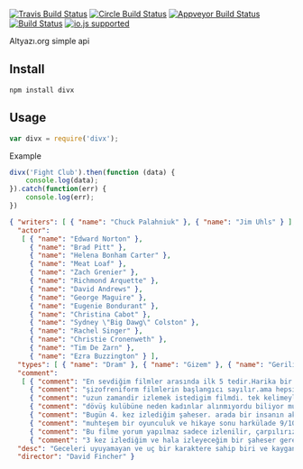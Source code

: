 [![Travis Build Status](http://img.shields.io/travis/ayhankuru/divxplanet.svg?style=flat-square)](https://travis-ci.org/ayhankuru/divxplanet) [![Circle Build Status](https://img.shields.io/circleci/project/ayhankuru/divxplanet.svg?style=flat-square)](https://circleci.com/gh/ayhankuru/divxplanet) [![Appveyor Build Status](https://img.shields.io/appveyor/ci/ayhankuru/divxplanet.svg?style=flat-square)](https://ci.appveyor.com/project/ayhankuru/divxplanet) [![Build Status](https://img.shields.io/david/ayhankuru/divxplanet.svg?style=flat-square)](https://david-dm.org/ayhankuru/divxplanet) [![io.js supported](https://img.shields.io/badge/io.js-supported-green.svg?style=flat-square)](https://iojs.org)



Altyazı.org simple api

## Install

```
npm install divx
```

## Usage


```js
var divx = require('divx');

```

Example

```js
divx('Fight Club').then(function (data) {
	console.log(data);
}).catch(function(err) {
	console.log(err);
})

```

```json
{ "writers": [ { "name": "Chuck Palahniuk" }, { "name": "Jim Uhls" } ],
  "actor": 
   [ { "name": "Edward Norton" },
     { "name": "Brad Pitt" },
     { "name": "Helena Bonham Carter" },
     { "name": "Meat Loaf" },
     { "name": "Zach Grenier" },
     { "name": "Richmond Arquette" },
     { "name": "David Andrews" },
     { "name": "George Maguire" },
     { "name": "Eugenie Bondurant" },
     { "name": "Christina Cabot" },
     { "name": "Sydney \"Big Dawg\" Colston" },
     { "name": "Rachel Singer" },
     { "name": "Christie Cronenweth" },
     { "name": "Tim De Zarn" },
     { "name": "Ezra Buzzington" } ],
  "types": [ { "name": "Dram" }, { "name": "Gizem" }, { "name": "Gerilim" } ],
  "comment": 
   [ { "comment": "En sevdiğim filmler arasında ilk 5 tedir.Harika bir uyarlama senaryo." },
     { "comment": "şizofreniform filmlerin başlangıcı sayılır.ama hepsinden iyi kesinlikle." },
     { "comment": "uzun zamandir izlemek istedigim filmdi. tek kelimeyle super .bana kalirsa her dönem icin izlenilecek bir film.cok etkileyici.söylenecek yazilacak cok sey olabilir kesinlikle. ben sadece iste budur diyecegim.10/10" },
     { "comment": "dövüş kulübüne neden kadınlar alınmıyordu biliyor musunuz? çünkü birinci kural kulüp hakkında konuşmamaktı :D 8/10 " },
     { "comment": "Bugün 4. kez izlediğim şaheser. arada bir insanın aklına geliveriyor 5dk bakıp kapatayım derken film bitiyor ve Cast\"ı okurken buluyorsunuz kendinizi=)" },
     { "comment": "muhteşem bir oyunculuk ve hikaye sonu harkülade 9/10" },
     { "comment": "Bu filme yorum yapılmaz sadece izlenilir, çarpılırız mazallah :)" },
     { "comment": "3 kez izlediğim ve hala izleyeceğim bir şaheser gerek konusu gerek müzikleri olsun bir başyapıt " } ],
  "desc": "Geceleri uyuyamayan ve uç bir karaktere sahip biri ve kaygan sabunlar satıcısı bir adam, ilkel erkek saldırma içgüdüsünü şok edici yeni bir terapi şekline dönüştürürler. Yarattıkları konsept beğenilir, her şehirde yeraltı dövüş kulüpleri kurulur, ta ki duyarlı bir eksantrik bir kıvılcım çakana ve onları kontrolleri dışı gitgide derinlere inen bir yola sokana kadar.<br><br>\r\nBrad Pitt, Edward Norton ve Helena Bonham Carter bu sınır tanımayan hit filmde vurucu, uç performanslar sergiliyorlar!",
  "director": "David Fincher" }


```

